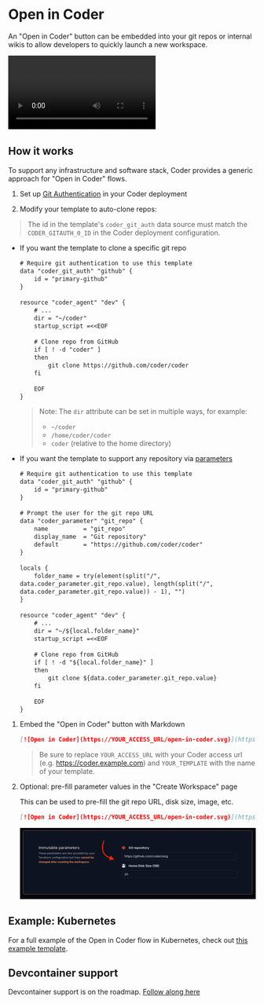 # Open in Coder

An "Open in Coder" button can be embedded into your git repos or internal wikis
to allow developers to quickly launch a new workspace.

<video autoplay playsinline loop>
  <source src="https://github.com/coder/coder/blob/main/docs/images/templates/open-in-coder.mp4?raw=true" type="video/mp4">
Your browser does not support the video tag.
</video>

## How it works

To support any infrastructure and software stack, Coder provides a generic
approach for "Open in Coder" flows.

1. Set up
   [Git Authentication](../admin/git-providers.md#require-git-authentication-in-templates)
   in your Coder deployment

1. Modify your template to auto-clone repos:

> The id in the template's `coder_git_auth` data source must match the
> `CODER_GITAUTH_0_ID` in the Coder deployment configuration.

- If you want the template to clone a specific git repo

  ```hcl
  # Require git authentication to use this template
  data "coder_git_auth" "github" {
      id = "primary-github"
  }

  resource "coder_agent" "dev" {
      # ...
      dir = "~/coder"
      startup_script =<<EOF

      # Clone repo from GitHub
      if [ ! -d "coder" ]
      then
          git clone https://github.com/coder/coder
      fi

      EOF
  }
  ```

  > Note: The `dir` attribute can be set in multiple ways, for example:
  >
  > - `~/coder`
  > - `/home/coder/coder`
  > - `coder` (relative to the home directory)

- If you want the template to support any repository via
  [parameters](./parameters.md)

  ```hcl
  # Require git authentication to use this template
  data "coder_git_auth" "github" {
      id = "primary-github"
  }

  # Prompt the user for the git repo URL
  data "coder_parameter" "git_repo" {
      name          = "git_repo"
      display_name  = "Git repository"
      default       = "https://github.com/coder/coder"
  }

  locals {
      folder_name = try(element(split("/", data.coder_parameter.git_repo.value), length(split("/", data.coder_parameter.git_repo.value)) - 1), "")
  }

  resource "coder_agent" "dev" {
      # ...
      dir = "~/${local.folder_name}"
      startup_script =<<EOF

      # Clone repo from GitHub
      if [ ! -d "${local.folder_name}" ]
      then
          git clone ${data.coder_parameter.git_repo.value}
      fi

      EOF
  }
  ```

1. Embed the "Open in Coder" button with Markdown

   ```md
   [![Open in Coder](https://YOUR_ACCESS_URL/open-in-coder.svg)](https://YOUR_ACCESS_URL/templates/YOUR_TEMPLATE/workspace)
   ```

   > Be sure to replace `YOUR_ACCESS_URL` with your Coder access url (e.g.
   > https://coder.example.com) and `YOUR_TEMPLATE` with the name of your
   > template.

1. Optional: pre-fill parameter values in the "Create Workspace" page

   This can be used to pre-fill the git repo URL, disk size, image, etc.

   ```md
   [![Open in Coder](https://YOUR_ACCESS_URL/open-in-coder.svg)](https://YOUR_ACCESS_URL/templates/YOUR_TEMPLATE/workspace?param.git_repo=https://github.com/coder/slog&param.home_disk_size%20%28GB%29=20)
   ```

   ![Pre-filled parameters](../images/templates/pre-filled-parameters.png)

## Example: Kubernetes

For a full example of the Open in Coder flow in Kubernetes, check out
[this example template](https://github.com/bpmct/coder-templates/tree/main/kubernetes-open-in-coder).

## Devcontainer support

Devcontainer support is on the roadmap.
[Follow along here](https://github.com/coder/coder/issues/5559)

